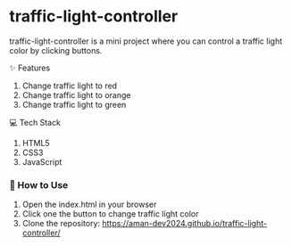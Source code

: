 # traffic-light-controller
traffic-light-controller is a mini project where you can control a traffic light color by clicking buttons.

✨ Features
1) Change traffic light to red
2) Change traffic light to orange
3) Change traffic light to green

💻 Tech Stack
1) HTML5
2) CSS3
3) JavaScript

### 📖 How to Use
1) Open the index.html in your browser
2) Click one the button to change traffic light color
3) Clone the repository: https://aman-dev2024.github.io/traffic-light-controller/
